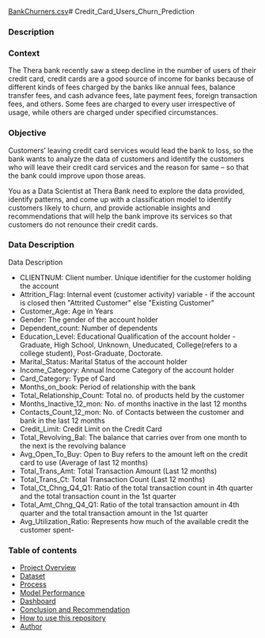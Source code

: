 [BankChurners.csv](https://github.com/user-attachments/files/17790926/BankChurners.csv)# Credit_Card_Users_Churn_Prediction


###  Description
### Context
The Thera bank recently saw a steep decline in the number of users of their credit card, credit cards are a good source of income for banks because of different kinds of fees charged by the banks like annual fees, balance transfer fees, and cash advance fees, late payment fees, foreign transaction fees, and others. Some fees are charged to every user irrespective of usage, while others are charged under specified circumstances.

### Objective
Customers’ leaving credit card services would lead the bank to loss, so the bank wants to analyze the data of customers and identify the customers who will leave their credit card services and the reason for same – so that the bank could improve upon those areas.

You as a Data Scientist at Thera Bank need to explore the data provided, identify patterns, and come up with a classification model to identify customers likely to churn, and provide actionable insights and recommendations that will help the bank improve its services so that customers do not renounce their credit cards.

### Data Description

Data Description
- CLIENTNUM: Client number. Unique identifier for the customer holding the account
- Attrition_Flag: Internal event (customer activity) variable - if the account is closed then "Attrited Customer" else "Existing Customer"
- Customer_Age: Age in Years
- Gender: The gender of the account holder
- Dependent_count: Number of dependents
- Education_Level:  Educational Qualification of the account holder - Graduate, High School, Unknown, Uneducated, College(refers to a college student), Post-Graduate, Doctorate.
- Marital_Status: Marital Status of the account holder
- Income_Category: Annual Income Category of the account holder
- Card_Category: Type of Card
- Months_on_book: Period of relationship with the bank
- Total_Relationship_Count: Total no. of products held by the customer
- Months_Inactive_12_mon: No. of months inactive in the last 12 months
- Contacts_Count_12_mon: No. of Contacts between the customer and bank in the last 12 months
- Credit_Limit: Credit Limit on the Credit Card
- Total_Revolving_Bal: The balance that carries over from one month to the next is the revolving balance
- Avg_Open_To_Buy: Open to Buy refers to the amount left on the credit card to use (Average of last 12 months)
- Total_Trans_Amt: Total Transaction Amount (Last 12 months)
- Total_Trans_Ct: Total Transaction Count (Last 12 months)
- Total_Ct_Chng_Q4_Q1: Ratio of the total transaction count in 4th quarter and the total transaction count in the 1st quarter
- Total_Amt_Chng_Q4_Q1: Ratio of the total transaction amount in 4th quarter and the total transaction amount in the 1st quarter
- Avg_Utilization_Ratio: Represents how much of the available credit the customer spent- 



### Table of contents
- [Project Overview](#Context)
- [Dataset](#dataset)
- [Process](#process)
- [Model Performance](#model-performance)
- [Dashboard](#dashboard)
- [Conclusion and Recommendation](#conclusion-and-recommendation)
- [How to use this repository](#how-to-use-this-repository)
- [Author](#author)


